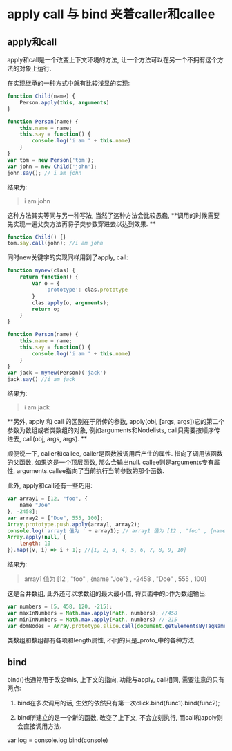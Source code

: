 # apply call 与 bind 夹着caller和callee

## apply和call

apply和call是一个改变上下文环境的方法, 让一个方法可以在另一个不拥有这个方法的对象上运行. 

在实现继承的一种方式中就有比较浅显的实现: 

``` js
function Child(name) {
    Person.apply(this, arguments)
}

function Person(name) {
    this.name = name;
    this.say = function() {
        console.log('i am ' + this.name)
    }
}
var tom = new Person('tom');
var john = new Child('john');
john.say(); // i am john
```

结果为: 

> i am john

这种方法其实等同与另一种写法, 当然了这种方法会比较愚蠢, **调用的时候需要先实现一遍父类方法再将子类参数穿进去以达到效果. **

``` js
function Child() {}
tom.say.call(john); //i am john
```

同时new关键字的实现同样用到了apply, call: 

``` js
function mynew(clas) {
    return function() {
        var o = {
            'prototype': clas.prototype
        }
        clas.apply(o, arguments);
        return o;
    }
}

function Person(name) {
    this.name = name;
    this.say = function() {
        console.log('i am ' + this.name)
    }
}
var jack = mynew(Person)('jack')
jack.say() //i am jack
```

结果为: 

> i am jack

**另外, apply 和 call 的区别在于所传的参数, apply(obj, [args, args])它的第二个参数为数组或者类数组的对象, 例如arguments和Nodelists, call只需要按顺序传进去, call(obj, args, args). **

顺便说一下, caller和callee, caller是函数被调用后产生的属性. 指向了调用该函数的父函数, 如果这是一个顶层函数, 那么会输出null. 
callee则是arguments专有属性, arguments.callee指向了当前执行当前参数的那个函数. 

此外, apply和call还有一些巧用: 

``` js
var array1 = [12, "foo", {
    name "Joe"
}, -2458];
var array2 = ["Doe", 555, 100];
Array.prototype.push.apply(array1, array2);
console.log('array1 值为 ' + array1); // array1 值为 [12 , "foo" , {name "Joe"} , -2458 , "Doe" , 555 , 100]; 
Array.apply(null, {
    length: 10
}).map((v, i) => i + 1); //[1, 2, 3, 4, 5, 6, 7, 8, 9, 10]
```

结果为: 

> array1 值为 [12 , "foo" , {name "Joe"} , -2458 , "Doe" , 555 , 100]

这是合并数组, 此外还可以求数组的最大最小值, 将页面中的p作为数组输出: 

``` js
var numbers = [5, 458, 120, -215];
var maxInNumbers = Math.max.apply(Math, numbers); //458
var minInNumbers = Math.max.apply(Math, numbers) //-215
var domNodes = Array.prototype.slice.call(document.getElementsByTagName("p"));
```

类数组和数组都有各项和length属性, 不同的只是_proto_中的各种方法. 

## bind

bind()也通常用于改变this, 上下文的指向, 功能与apply, call相同, 需要注意的只有两点: 

1. bind在多次调用的话, 生效的依然只有第一次click.bind(func1).bind(func2); 

2. bind所建立的是一个新的函数, 改变了上下文, 不会立刻执行, 而call和apply则会直接调用方法. 

var log = console.log.bind(console)

